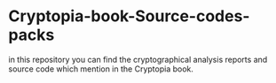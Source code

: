 # Cryptopia-book-Source-codes-packs
in this repository you can find the cryptographical analysis reports and source code which mention in the Cryptopia book.
